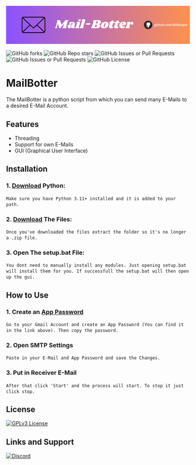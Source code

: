 <p align="center">
  <picture>
    <source media="(prefers-color-scheme: dark)" srcset="./pics/logo.png">
    <img src="./pics/logo.png">
  </picture>
</p>

![GitHub forks](https://img.shields.io/github/forks/001Sarper/MailBotter)
![GitHub Repo stars](https://img.shields.io/github/stars/001Sarper/MailBotter)
![GitHub Issues or Pull Requests](https://img.shields.io/github/issues/001Sarper/MailBotter)
![GitHub Issues or Pull Requests](https://img.shields.io/github/issues-pr/001Sarper/MailBotter)
![GitHub License](https://img.shields.io/github/license/001Sarper/MailBotter)


# MailBotter

The MailBotter is a python script from which you can send many E-Mails to a desired E-Mail Account. 


## Features

- Threading
- Support for own E-Mails
- GUI (Graphical User Interface)


## Installation

### 1. [Download](https://www.python.org/downloads/) Python:

```
Make sure you have Python 3.11+ installed and it is added to your path.
```
### 2. [Download](https://github.com/001Sarper/MailBotter/archive/refs/heads/main.zip) The Files:

```
Once you've downloaded the files extract the folder so it's no longer a .zip file.
```
### 3. Open The setup.bat File:

```
You dont need to manually install any modules. Just opening setup.bat will install them for you. If successfull the setup.bat will then open up the gui.
```

## How to Use

### 1. Create an [App Password](https://myaccount.google.com/apppasswords)

```
Go to your Gmail Account and create an App Password (You can find it in the link above). Then copy the password.
```

### 2. Open SMTP Settings 

```
Paste in your E-Mail and App Password and save the Changes.
```

### 3. Put in Receiver E-Mail

```
After that click 'Start' and the process will start. To stop it just click stop.
```

## License

[![GPLv3 License](https://img.shields.io/badge/License-GPL%20v3-blue.svg)](https://opensource.org/licenses/)


## Links and Support

[![Discord](https://img.shields.io/badge/Discord-%235865F2.svg?style=for-the-badge&logo=discord&logoColor=white)](https://google.com)
